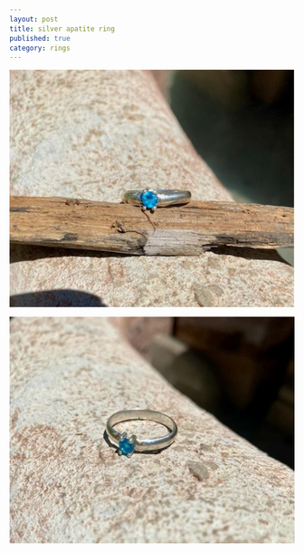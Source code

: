 ```yaml
---
layout: post
title: silver apatite ring
published: true
category: rings
---
```

![halfround_silver_apatite_5.5.jpg](/images/jewelry/rings/halfround_silver_apatite_5.5.jpg)
<!--more-->

![halfround_silver_apatite_6.5-2.jpg](/images/jewelry/rings/halfround_silver_apatite_5.5-2.jpg)
